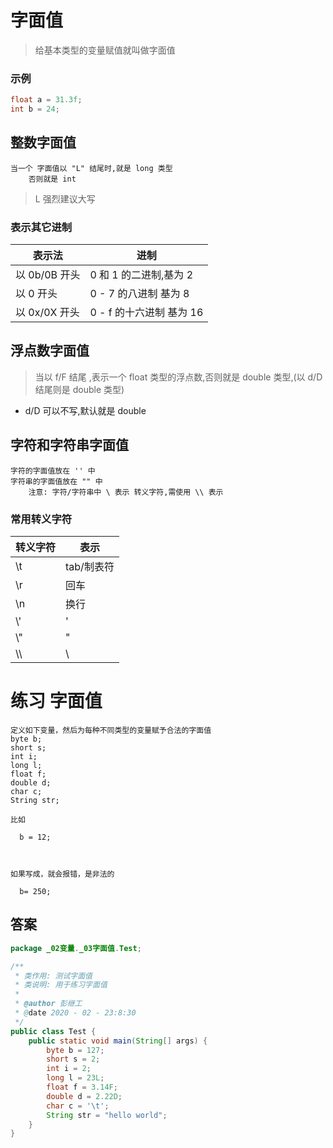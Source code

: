 # 字面值
> 给基本类型的变量赋值就叫做字面值

### 示例

```java
float a = 31.3f;
int b = 24;
```

## 整数字面值

```text
当一个 字面值以 "L" 结尾时,就是 long 类型
    否则就是 int
```
> L 强烈建议大写

### 表示其它进制

| 表示法 | 进制 |
|---|---|
| 以 0b/0B 开头 | 0 和 1 的二进制,基为 2 |
| 以 0 开头 | 0 - 7 的八进制 基为 8 |
| 以 0x/0X 开头 | 0 - f 的十六进制 基为 16 |

## 浮点数字面值
> 当以 f/F 结尾 ,表示一个 float 类型的浮点数,否则就是 double 类型,(以 d/D 结尾则是 double 类型)

* d/D 可以不写,默认就是 double

## 字符和字符串字面值

```text
字符的字面值放在 '' 中
字符串的字面值放在 "" 中
    注意: 字符/字符串中 \ 表示 转义字符,需使用 \\ 表示
```
### 常用转义字符

| 转义字符 | 表示 |
|---|---|
| \\t | tab/制表符 |
| \\r | 回车 |
| \\n | 换行 |
| \\' | ' |
| \\" | " |
| \\\\ | \\ |

# 练习 字面值

```text
定义如下变量，然后为每种不同类型的变量赋予合法的字面值
byte b;
short s;
int i;
long l;
float f;
double d;
char c;
String str;

比如
 
  b = 12;
 


如果写成，就会报错，是非法的
 
  b= 250; 
```

## 答案

```java
package _02变量._03字面值.Test;

/**
 * 类作用: 测试字面值
 * 类说明: 用于练习字面值
 *
 * @author 彭继工
 * @date 2020 - 02 - 23:8:30
 */
public class Test {
    public static void main(String[] args) {
        byte b = 127;
        short s = 2;
        int i = 2;
        long l = 23L;
        float f = 3.14F;
        double d = 2.22D;
        char c = '\t';
        String str = "hello world";
    }
}
```